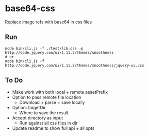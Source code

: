 # base64-css
Replace image refs with base64 in css files


## Run
```
node bin/cli.js -f ./test/lib.css -p http://code.jquery.com/ui/1.11.2/themes/smoothness
# or
node bin/cli.js -f http://code.jquery.com/ui/1.11.2/themes/smoothness/jquery-ui.css
```


## To Do
- Make work with both local + remote assetPrefix
- Option to pass remote file location
	- Download + parse + save locally
- Option: targetDir
	- Where to save the result
- Accept directory as input
	- Run against all css files in dir
- Update readme to show full api + all opts
